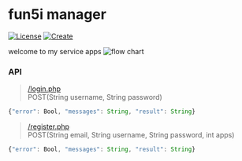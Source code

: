 # fun5i manager
[![License](https://img.shields.io/badge/License-Apache_2.0-blue.svg)](https://opensource.org/licenses/Apache-2.0)
[![Create](https://org.vercel.app/github/language/yakeing/php_template)](https://org.vercel.app/)


welcome to my service apps
![flow chart](https://simpletransfer.online/uploads/P1KA77/File.jpg)

### API
> [/login.php](http://localhost:40001/api/login.php) <br />
> POST(String username, String password)
```javascript
{"error": Bool, "messages": String, "result": String}
```

> [/register.php](http://localhost:40001/api/register.php) <br />
> POST(String email, String username, String password, int apps)
```javascript
{"error": Bool, "messages": String, "result": String}
```
